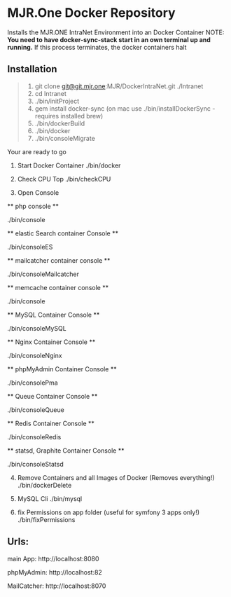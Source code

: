 # MJR.One Docker Repository

Installs the MJR.ONE IntraNet Environment into an Docker Container
NOTE: **You need to have docker-sync-stack start in an own terminal up and running.**
If this process terminates, the docker containers halt

## Installation
> 1. git clone git@git.mjr.one:MJR/DockerIntraNet.git ./Intranet
> 2. cd Intranet
> 3. ./bin/initProject
> 4. gem install docker-sync (on mac use ./bin/installDockerSync - requires installed brew)
> 5. ./bin/dockerBuild
> 6. ./bin/docker
> 7. ./bin/consoleMigrate

Your are ready to go

1. Start Docker Container
./bin/docker

2. Check CPU Top
./bin/checkCPU

3. Open Console

** php console **

./bin/console

** elastic Search container Console **

./bin/consoleES

** mailcatcher container console **

./bin/consoleMailcatcher

** memcache container console **

./bin/console

** MySQL Container Console **

./bin/consoleMySQL

** Nginx Container Console **

./bin/consoleNginx

** phpMyAdmin Container Console **

./bin/consolePma

** Queue Container Console **

./bin/consoleQueue

** Redis Container Console **

./bin/consoleRedis

** statsd, Graphite Container Console **

./bin/consoleStatsd

4. Remove Containers and all Images of Docker (Removes everything!)
./bin/dockerDelete

5. MySQL Cli
./bin/mysql

6. fix Permissions on app folder (useful for symfony 3 apps only!)
./bin/fixPermissions

## Urls:

main App: http://localhost:8080

phpMyAdmin: http://localhost:82

MailCatcher: http://localhost:8070

	

